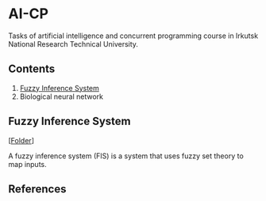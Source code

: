 # AI-CP
Tasks of artificial intelligence and concurrent programming course in Irkutsk National Research Technical University.

## Contents
1. [Fuzzy Inference System](#fuzzy-inference-system)
2. Biological neural network

## Fuzzy Inference System

[[Folder](https://github.com/xtenzQ/AI-CP/tree/master/Fuzzy%20Inference%20System)]

A fuzzy inference system (FIS) is a system that uses fuzzy set theory to map inputs.

## References
